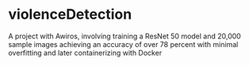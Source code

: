 # violenceDetection
A project with Awiros, involving training a ResNet 50 model and 20,000 sample images achieving an accuracy of over 78 percent with minimal overfitting and later containerizing with Docker

